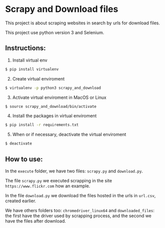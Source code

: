 # Scrapy and Download files

This project is about scraping websites in search by urls for download files.

This project use python version 3 and Selenium.

## Instructions:
1. Install virtual env
```bash
$ pip install virtualenv
```

2. Create virtual enviroment
```bash
$ virtualenv -p python3 scrapy_and_download
```

3. Activate virtual enviroment in MacOS or Linux
```bash
$ source scrapy_and_download/bin/activate
```

4. Install the packages in virtual enviroment
```bash
$ pip install -r requirements.txt
```

5. When or if necessary, deactivate the virtual enviroment
```bash
$ deactivate
```

## How to use:
In the `execute` folder, we have two files: `scrapy.py` and `download.py`.

The file `scrapy.py` we executed scrapping in the site `https://www.flickr.com` how an example.

In the file `download.py` we download the files hosted in the urls in `url.csv`, created earlier.

We have others folders too: `chromedriver_linux64` and `downloaded_files`: the first have the driver used by scrapping process, and the second we have the files after download.